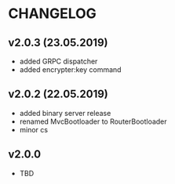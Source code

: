 # CHANGELOG

v2.0.3 (23.05.2019)
------
- added GRPC dispatcher
- added encrypter:key command

v2.0.2 (22.05.2019)
------
- added binary server release
- renamed MvcBootloader to RouterBootloader
- minor cs

v2.0.0
------
- TBD